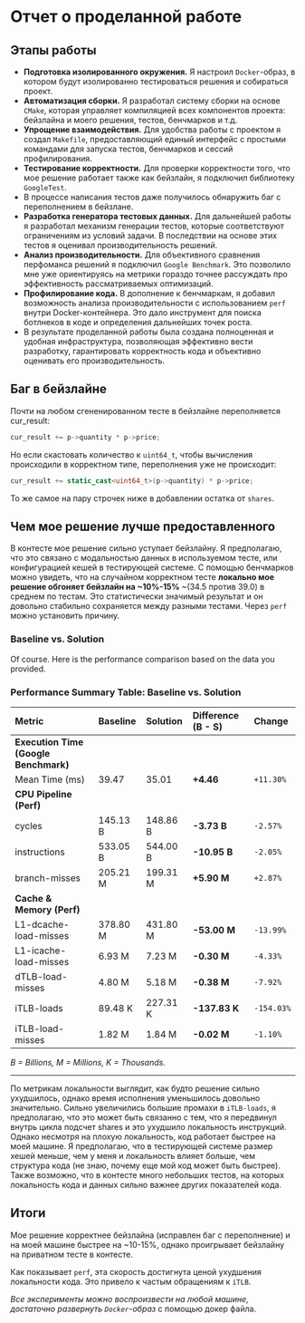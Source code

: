 # Отчет о проделанной работе

## Этапы работы

- **Подготовка изолированного окружения.** Я настроил `Docker`-образ, в котором будут
  изолированно тестироватьcя решения и собиратьcя проект. 
- **Автоматизация сборки.** Я разработал систему сборки на основе `CMake`, которая
  управляет компиляцией всех компонентов проекта: бейзлайнa и моего решения, тестов, бенчмарков и т.д.
- **Упрощение взаимодействия.** Для удобства работы с проектом я создал `Makefile`,
  предоставляющий единый интерфейс с простыми командами для запуска тестов,
  бенчмарков и сессий профилирования.
- **Тестирование корректности.** Для проверки корректности того,
  что мое решение работает также как бейзлайн, я подключил библиотеку
  `GoogleTest`.
- В процессе написания тестов даже получилось обнаружить баг с переполнением в бейзлане.
- **Разработка генератора тестовых данных.** Для дальнейшей работы я разработал
  механизм генерации тестов, которые соответствуют ограничениям из условий
  задачи. В последствии на основе этих тестов я оценивал производительность
  решений.
- **Анализ производительности.** Для объективного сравнения
  перфоманса решений я подключил `Google Benchmark`. Это позволило
  мне уже ориентируясь на метрики гораздо точнее рассуждать про 
  эффективность рассматриваемых оптимизаций.
- **Профилирование кода.** В дополнение к бенчмаркам, я добавил возможность анализа
  производительности с использованием `perf` внутри
  Docker-контейнера. Это дало инструмент для поиска ботлнеков в коде и
  определения дальнейших точек роста.
- В результате проделанной работы была создана полноценная и удобная
  инфраструктура, позволяющая эффективно вести разработку, гарантировать
  корректность кода и объективно оценивать его производительность.

## Баг в бейзлайне

Почти на любом сгененированном тесте в бейзлайне переполняется cur_result:

```cpp
cur_result += p->quantity * p->price;

```
Но если скастовать количество к `uint64_t`, чтобы вычисления происходили в корректном типе,
переполнения уже не происходит:

```cpp
cur_result += static_cast<uint64_t>(p->quantity) * p->price;
```

То же самое на пару строчек ниже в добавлении остатка от `shares`.

## Чем мое решение лучше предоставленного

В контесте мое решение сильно уступает бейзлайну. Я предполагаю, что это
связано с модальностью данных в используемом тесте, или конфигурацией кешей в
тестирующей системе. С помощью бенчмарков можно увидеть, что на случайном
корректном тесте **локально мое решение обгоняет бейзлайн на ~10%-15%** ~(34.5
против 39.0) в среднем по тестам. Это статистически значимый результат и он
довольно стабильно сохраняется между разными тестами. Через `perf` можно
установить причину.

### Baseline vs. Solution

Of course. Here is the performance comparison based on the data you provided.

### Performance Summary Table: Baseline vs. Solution

| Metric | Baseline | Solution | Difference (B - S) | Change |
| :--- | :--- | :--- | :--- | :--- |
| **Execution Time (Google Benchmark)** | | | | |
| Mean Time (ms) | 39.47 | 35.01 | **+4.46** | `+11.30%` |
| **CPU Pipeline (Perf)** | | | | |
| cycles | 145.13 B | 148.86 B | **-3.73 B** | `-2.57%` |
| instructions | 533.05 B | 544.00 B | **-10.95 B** | `-2.05%` |
| branch-misses | 205.21 M | 199.31 M | **+5.90 M** | `+2.87%` |
| **Cache & Memory (Perf)** | | | | |
| L1-dcache-load-misses | 378.80 M | 431.80 M | **-53.00 M** | `-13.99%` |
| L1-icache-load-misses | 6.93 M | 7.23 M | **-0.30 M** | `-4.33%` |
| dTLB-load-misses | 4.80 M | 5.18 M | **-0.38 M** | `-7.92%` |
| iTLB-loads | 89.48 K | 227.31 K | **-137.83 K** | `-154.03%` |
| iTLB-load-misses | 1.82 M | 1.84 M | **-0.02 M** | `-1.10%` |

*B = Billions, M = Millions, K = Thousands.*

---

По метрикам локальности выглядит, как будто решение сильно ухудшилось, однако
время исполнения уменьшилось довольно значительно. Сильно увеличились большие промахи в
`iTLB-loads`, я предполагаю, что это может быть
связанно с тем, что я передвинул внутрь цикла подсчет shares и это ухудшило
локальность инструкций. Однако несмотря на плохую локальность, код работает быстрее на моей машине.
Я предполагаю, что в тестирующей системе размер хешей меньше, чем у меня и локальность влияет больше, чем структура кода (не знаю, почему еще мой код может быть быстрее). Также возможно, что в контесте много небольших тестов, на которых локальность кода и данных сильно важнее других показателей кода.


## Итоги

Мое решение корректнее бейзлайна (исправлен баг с переполнение) и на моей машине быстрее на ~10-15%, однако проигрывает бейзлайну на приватном тесте в контесте.

Как показывает `perf`, эта скорость достигнута ценой ухудшения локальности кода.
Это привело к частым обращениям к `iTLB`.

*Все эксперименты можно воспроизвести на любой машине, достаточно развернуть `Docker`-образ* с помощью докер файла. 
